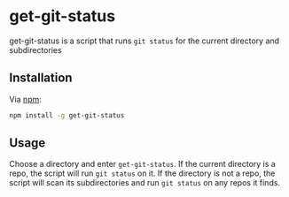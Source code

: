 # get-git-status

get-git-status is a script that runs ```git status``` for the current directory and subdirectories

## Installation

Via [npm](https://www.npmjs.com/):

```bash
npm install -g get-git-status
```

## Usage

Choose a directory and enter ```get-git-status```. If the current directory is a repo, the script will run ```git status``` on it. If the directory is not a repo, the script will scan its subdirectories and run ```git status``` on any repos it finds.
